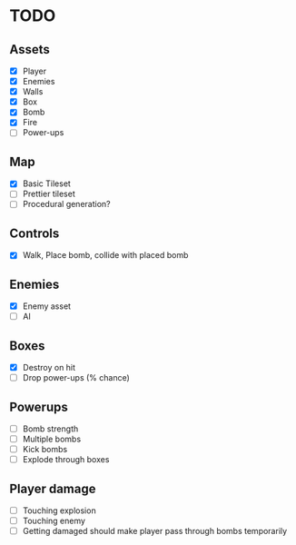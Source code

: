 # TODO

## Assets

- [x] Player
- [x] Enemies
- [x] Walls
- [x] Box
- [x] Bomb
- [x] Fire
- [ ] Power-ups

## Map

- [x] Basic Tileset
- [ ] Prettier tileset
- [ ] Procedural generation?

## Controls

- [x] Walk, Place bomb, collide with placed bomb

## Enemies

- [x] Enemy asset
- [ ] AI

## Boxes

- [x] Destroy on hit
- [ ] Drop power-ups (% chance)

## Powerups

- [ ] Bomb strength
- [ ] Multiple bombs
- [ ] Kick bombs
- [ ] Explode through boxes

## Player damage

- [ ] Touching explosion
- [ ] Touching enemy
- [ ] Getting damaged should make player pass through bombs temporarily
